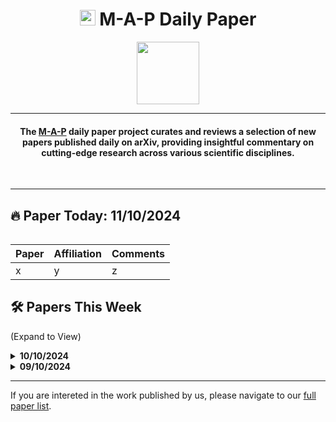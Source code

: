 <h1 align="center"><img src="https://cdn-avatars.huggingface.co/v1/production/uploads/63839e9962badff4326cf360/k4Q7R4XLDMp_1VF4C6GEd.jpeg" width="25"> M-A-P Daily Paper</h1>
<p align="center">
<a href="https://github.com/DenverCoder1/readme-typing-svg"><img src="https://media.giphy.com/media/Rn26lWjqA0uUU/giphy.gif" width="100"></a>
</p>
<hr/>
<h4 align="center">The <a href=https://m-a-p.ai>M-A-P</a> daily paper project curates and reviews a selection of new papers published daily on arXiv, providing insightful commentary on cutting-edge research across various scientific disciplines.</h4>
<br>
<hr/>

## 🔥 Paper Today: 11/10/2024

<table class="center">

| Paper  | Affiliation | Comments |
|:-------------|:-------------|:-------------|
| x | y | z|

</table>


## 🛠️ Papers This Week 

(Expand to View)

<details>
<summary> <b>10/10/2024</b> </summary>

<table class="center">

| Paper  | Main Affiliation | Comments |
| ------------- | ------------- | ------------- |
| x | y | z|

</table>

</details>

<details>
<summary> <b>09/10/2024</b> </summary>

<table class="center">

| Paper  | Main Affiliation | Comments |
| ------------- | ------------- | ------------- |
| x | y | z|

</table>

</details>

<hr/>

If you are intereted in the work published by us, please navigate to our [full paper list](https://huggingface.co/collections/m-a-p/m-a-p-full-paper-list-65e070a694c7b01c5547fbff).
